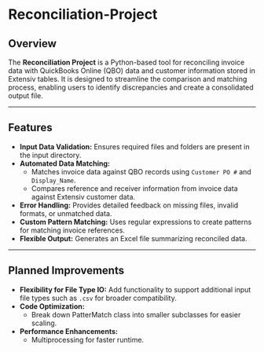 # Reconciliation-Project

## Overview

The **Reconciliation Project** is a Python-based tool for reconciling invoice data with QuickBooks Online (QBO) data and customer information stored in Extensiv tables. It is designed to streamline the comparison and matching process, enabling users to identify discrepancies and create a consolidated output file.

---

## Features

- **Input Data Validation:** Ensures required files and folders are present in the input directory.
- **Automated Data Matching:**
  - Matches invoice data against QBO records using `Customer PO #` and `Display_Name`.
  - Compares reference and receiver information from invoice data against Extensiv customer data.
- **Error Handling:** Provides detailed feedback on missing files, invalid formats, or unmatched data.
- **Custom Pattern Matching:** Uses regular expressions to create patterns for matching invoice references.
- **Flexible Output:** Generates an Excel file summarizing reconciled data.

---

## Planned Improvements

- **Flexibility for File Type IO:** Add functionality to support additional input file types such as `.csv` for broader compatibility.
- **Code Optimization:**
  - Break down PatterMatch class into smaller subclasses for easier scaling.
- **Performance Enhancements:**
  - Multiprocessing for faster runtime.

